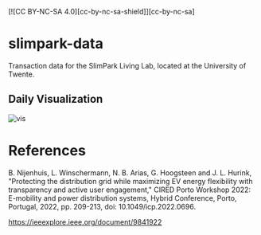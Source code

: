 [![CC BY-NC-SA 4.0][cc-by-nc-sa-shield]][cc-by-nc-sa]
# slimpark-data
Transaction data for the SlimPark Living Lab, located at the University of Twente.

## Daily Visualization
![vis](https://github.com/amirhosseinh77/Slimpark-Data/assets/56114938/ddbfa131-7562-4e0d-83c9-b451902353ef)

# References
B. Nijenhuis, L. Winschermann, N. B. Arias, G. Hoogsteen and J. L. Hurink, "Protecting the distribution grid while maximizing EV energy flexibility with transparency and active user engagement," CIRED Porto Workshop 2022: E-mobility and power distribution systems, Hybrid Conference, Porto, Portugal, 2022, pp. 209-213, doi: 10.1049/icp.2022.0696.

https://ieeexplore.ieee.org/document/9841922
